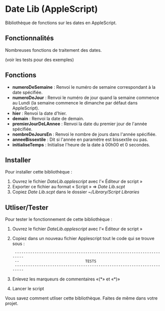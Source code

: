 # Date Lib (AppleScript)

Bibliothèque de fonctions sur les dates en AppleScript.

## Fonctionnalités

Nombreuses fonctions de traitement des dates.

(voir les tests pour des exemples)


## Fonctions

- __numeroDeSemaine__ : Renvoi le numéro de semaine correspondant à la date spécifiée.
- __numeroDeJour__ : Renvoi le numéro de jour quand la semaine commence au Lundi (la semaine commence le dimanche par défaut dans AppleScript).
- __hier__ : Renvoi la date d'hier.
- __demain__ : Renvoi la date de demain.
- __premierJourDeLAnnee__ : Renvoi la date du premier jour de l'année spécifiée.
- __nombreDeJoursEn__ : Renvoi le nombre de jours dans l'année spécifiée.
- __anneeBissextile__ : Dit si l'année en paramètre est bissextile ou pas.
- __initialiseTemps__ : Initialise l'heure de la date à 00h00 et 0 secondes.


## Installer

Pour installer cette bibliothèque :

1. Ouvrez le fichier *DateLib.applescript* avec l'« Éditeur de script »
2. Exporter ce fichier au format « Script » => *Date Lib.scpt*
3. Copiez *Date Lib.scpt* dans le dossier *~/Library/Script Libraries*


## Utliser/Tester

Pour tester le fonctionnement de cette bibliothèque :

1. Ouvrez le fichier *DateLib.applescript* avec l'« Éditeur de script »
2. Copiez dans un nouveau fichier Applescript tout le code qui se trouve sous :

        -----------------------------------------------------------------------
        --                              TESTS
        -----------------------------------------------------------------------

3. Enlevez les marqueurs de commentaires «(\*» et «\*)»
4. Lancer le script

Vous savez comment utliser cette bibliothèque. Faites de même dans votre projet.
